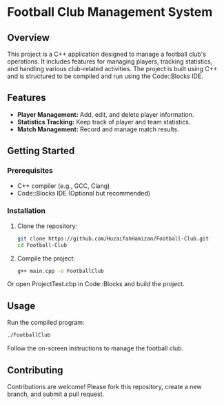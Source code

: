 # Football Club Management System

## Overview

This project is a C++ application designed to manage a football club's operations. It includes features for managing players, tracking statistics, and handling various club-related activities. The project is built using C++ and is structured to be compiled and run using the Code::Blocks IDE.

## Features

- **Player Management:** Add, edit, and delete player information.
- **Statistics Tracking:** Keep track of player and team statistics.
- **Match Management:** Record and manage match results.

## Getting Started

### Prerequisites

- C++ compiler (e.g., GCC, Clang)
- Code::Blocks IDE (Optional but recommended)

### Installation

1. Clone the repository:
   ```bash
   git clone https://github.com/HuzaifahHamizan/Football-Club.git
   cd Football-Club
2. Compile the project:
   ```bash
   g++ main.cpp -o FootballClub
   ```
Or open ProjectTest.cbp in Code::Blocks and build the project.

## Usage
Run the compiled program:
```bash
./FootballClub
```
Follow the on-screen instructions to manage the football club.

## Contributing
Contributions are welcome! Please fork this repository, create a new branch, and submit a pull request.
